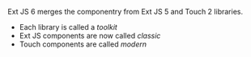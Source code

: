 Ext JS 6 merges the componentry from Ext JS 5 and Touch 2 libraries. 

- Each library is called a *toolkit*
- Ext JS components are now called *classic*
- Touch components are called *modern*

